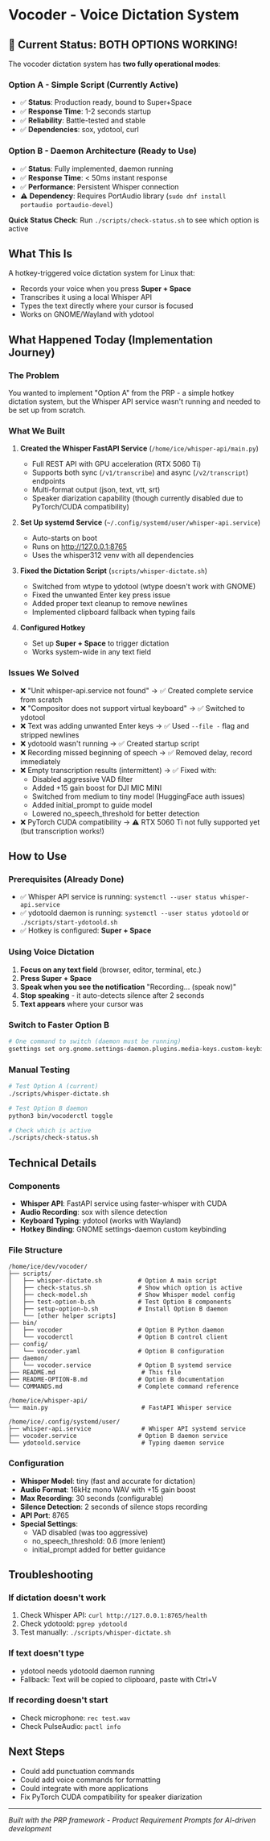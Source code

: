 # Vocoder - Voice Dictation System

## 🎉 Current Status: BOTH OPTIONS WORKING!

The vocoder dictation system has **two fully operational modes**:

### Option A - Simple Script (Currently Active)
- ✅ **Status**: Production ready, bound to Super+Space
- ✅ **Response Time**: 1-2 seconds startup
- ✅ **Reliability**: Battle-tested and stable
- ✅ **Dependencies**: sox, ydotool, curl

### Option B - Daemon Architecture (Ready to Use)
- ✅ **Status**: Fully implemented, daemon running
- ✅ **Response Time**: < 50ms instant response
- ✅ **Performance**: Persistent Whisper connection
- ⚠️ **Dependency**: Requires PortAudio library (`sudo dnf install portaudio portaudio-devel`)

**Quick Status Check**: Run `./scripts/check-status.sh` to see which option is active

## What This Is

A hotkey-triggered voice dictation system for Linux that:
- Records your voice when you press **Super + Space**
- Transcribes it using a local Whisper API 
- Types the text directly where your cursor is focused
- Works on GNOME/Wayland with ydotool

## What Happened Today (Implementation Journey)

### The Problem
You wanted to implement "Option A" from the PRP - a simple hotkey dictation system, but the Whisper API service wasn't running and needed to be set up from scratch.

### What We Built

1. **Created the Whisper FastAPI Service** (`/home/ice/whisper-api/main.py`)
   - Full REST API with GPU acceleration (RTX 5060 Ti)
   - Supports both sync (`/v1/transcribe`) and async (`/v2/transcript`) endpoints
   - Multi-format output (json, text, vtt, srt)
   - Speaker diarization capability (though currently disabled due to PyTorch/CUDA compatibility)

2. **Set Up systemd Service** (`~/.config/systemd/user/whisper-api.service`)
   - Auto-starts on boot
   - Runs on http://127.0.0.1:8765
   - Uses the whisper312 venv with all dependencies

3. **Fixed the Dictation Script** (`scripts/whisper-dictate.sh`)
   - Switched from wtype to ydotool (wtype doesn't work with GNOME)
   - Fixed the unwanted Enter key press issue
   - Added proper text cleanup to remove newlines
   - Implemented clipboard fallback when typing fails

4. **Configured Hotkey**
   - Set up **Super + Space** to trigger dictation
   - Works system-wide in any text field

### Issues We Solved

- ❌ "Unit whisper-api.service not found" → ✅ Created complete service from scratch
- ❌ "Compositor does not support virtual keyboard" → ✅ Switched to ydotool
- ❌ Text was adding unwanted Enter keys → ✅ Used `--file -` flag and stripped newlines
- ❌ ydotoold wasn't running → ✅ Created startup script
- ❌ Recording missed beginning of speech → ✅ Removed delay, record immediately
- ❌ Empty transcription results (intermittent) → ✅ Fixed with:
  - Disabled aggressive VAD filter
  - Added +15 gain boost for DJI MIC MINI
  - Switched from medium to tiny model (HuggingFace auth issues)
  - Added initial_prompt to guide model
  - Lowered no_speech_threshold for better detection
- ❌ PyTorch CUDA compatibility → ⚠️ RTX 5060 Ti not fully supported yet (but transcription works!)

## How to Use

### Prerequisites (Already Done)
- ✅ Whisper API service is running: `systemctl --user status whisper-api.service`
- ✅ ydotoold daemon is running: `systemctl --user status ydotoold` or `./scripts/start-ydotoold.sh`
- ✅ Hotkey is configured: **Super + Space**

### Using Voice Dictation

1. **Focus on any text field** (browser, editor, terminal, etc.)
2. **Press Super + Space**
3. **Speak when you see the notification** "Recording... (speak now)"
4. **Stop speaking** - it auto-detects silence after 2 seconds
5. **Text appears** where your cursor was

### Switch to Faster Option B
```bash
# One command to switch (daemon must be running)
gsettings set org.gnome.settings-daemon.plugins.media-keys.custom-keybinding:/org/gnome/settings-daemon/plugins/media-keys/custom-keybindings/custom0/ command "python3 /home/ice/dev/vocoder/bin/vocoderctl toggle"
```

### Manual Testing
```bash
# Test Option A (current)
./scripts/whisper-dictate.sh

# Test Option B daemon
python3 bin/vocoderctl toggle

# Check which is active
./scripts/check-status.sh
```

## Technical Details

### Components
- **Whisper API**: FastAPI service using faster-whisper with CUDA
- **Audio Recording**: sox with silence detection
- **Keyboard Typing**: ydotool (works with Wayland)
- **Hotkey Binding**: GNOME settings-daemon custom keybinding

### File Structure
```
/home/ice/dev/vocoder/
├── scripts/
│   ├── whisper-dictate.sh          # Option A main script
│   ├── check-status.sh             # Show which option is active
│   ├── check-model.sh              # Show Whisper model config
│   ├── test-option-b.sh            # Test Option B components
│   ├── setup-option-b.sh           # Install Option B daemon
│   └── [other helper scripts]
├── bin/
│   ├── vocoder                     # Option B Python daemon
│   └── vocoderctl                  # Option B control client
├── config/
│   └── vocoder.yaml                # Option B configuration
├── daemon/
│   └── vocoder.service             # Option B systemd service
├── README.md                        # This file
├── README-OPTION-B.md              # Option B documentation
└── COMMANDS.md                     # Complete command reference

/home/ice/whisper-api/
└── main.py                          # FastAPI Whisper service

/home/ice/.config/systemd/user/
├── whisper-api.service              # Whisper API systemd service
├── vocoder.service                 # Option B daemon service
└── ydotoold.service                 # Typing daemon service
```

### Configuration
- **Whisper Model**: tiny (fast and accurate for dictation)
- **Audio Format**: 16kHz mono WAV with +15 gain boost
- **Max Recording**: 30 seconds (configurable)
- **Silence Detection**: 2 seconds of silence stops recording
- **API Port**: 8765
- **Special Settings**:
  - VAD disabled (was too aggressive)
  - no_speech_threshold: 0.6 (more lenient)
  - initial_prompt added for better guidance

## Troubleshooting

### If dictation doesn't work
1. Check Whisper API: `curl http://127.0.0.1:8765/health`
2. Check ydotoold: `pgrep ydotoold`
3. Test manually: `./scripts/whisper-dictate.sh`

### If text doesn't type
- ydotool needs ydotoold daemon running
- Fallback: Text will be copied to clipboard, paste with Ctrl+V

### If recording doesn't start
- Check microphone: `rec test.wav`
- Check PulseAudio: `pactl info`

## Next Steps
- Could add punctuation commands
- Could add voice commands for formatting
- Could integrate with more applications
- Fix PyTorch CUDA compatibility for speaker diarization

---
*Built with the PRP framework - Product Requirement Prompts for AI-driven development*